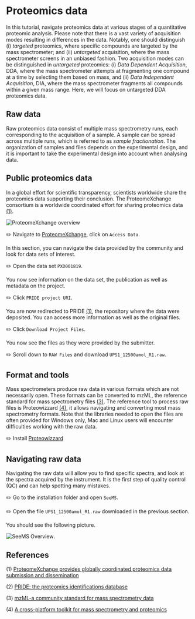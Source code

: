 # Proteomics data

In this tutorial, navigate proteomics data at various stages of a quantitative proteomic analysis. Please note that there is a vast variety of acquisition modes resulting in differences in the data. Notably, one should distinguish (i) _targeted_ proteomics, where specific compounds are targeted by the mass spectrometer; and (ii) _untargeted_ acquisition, where the mass spectrometer screens in an unbiased fashion. Two acquisition modes can be distinguished in _untargeted_ proteomics: (i) _Data Dependent Acquisition_, DDA, where the mass spectrometer attempts at fragmenting one compound at a time by selecting them based on mass, and (ii) _Data Independent Acquisition_, DIA, where the mass spectrometer fragments all compounds within a given mass range. Here, we will focus on untargeted DDA proteomics data.


## Raw data

Raw proteomics data consist of multiple mass spectrometry runs, each corresponding to the acquisition of a sample. A sample can be spread across multiple runs, which is referred to as _sample fractionation_. The organization of samples and files depends on the experimental design, and it is important to take the experimental design into account when analysing data.


## Public proteomics data

In a global effort for scientific transparency, scientists worldwide share the proteomics data supporting their conclusion. The ProteomeXchange consortium is a worldwide coordinated effort for sharing proteomics data [(1)](#references).

![ProteomeXchange overview](http://www.proteomexchange.org/px_members.png "ProteomeXchange overview")

:pencil2: Navigate to [ProteomeXchange](http://www.proteomexchange.org), click on `Access Data`.

In this section, you can navigate the data provided by the community and look for data sets of interest.

:pencil2: Open the data set `PXD001819`.

You now see information on the data set, the publication as well as metadata on the project.

:pencil2: Click `PRIDE project URI`.

You are now redirected to PRIDE [(1)](#references), the repository where the data were deposited. You can access more information as well as the original files.

:pencil2: Click `Download Project Files`.

You now see the files as they were provided by the submitter.

:pencil2: Scroll down to `RAW Files` and download `UPS1_12500amol_R1.raw`.


## Format and tools

Mass spectrometers produce raw data in various formats which are not necessarily open. These formats can be converted to mzML, the reference standard for mass spectrometry files [(3)](#references). The reference tool to process raw files is Proteowizzard [(4)](#references), it allows navigating and converting most mass spectrometry formats. Note that the libraries needed to open the files are often provided for Windows only, Mac and Linux users will encounter difficulties working with the raw data.

:pencil2: Install [Proteowizzard](http://proteowizard.sourceforge.net/)


## Navigating raw data

Navigating the raw data will allow you to find specific spectra, and look at the spectra acquired by the instrument. It is the first step of quality control (QC) and can help spotting many mistakes.

:pencil2: Go to the installation folder and open `SeeMS`.

:pencil2: Open the file `UPS1_12500amol_R1.raw` downloaded in the previous section.

You should see the following picture.

![SeeMS Overview](images/seeMS_1.jpg?raw=true "SeeMS Overview").








## References

(1) [ProteomeXchange provides globally coordinated proteomics data submission and dissemination](https://www.ncbi.nlm.nih.gov/pubmed/24727771)

(2) [PRIDE: the proteomics identifications database](https://www.ncbi.nlm.nih.gov/pubmed/16041671)

(3) [mzML-a community standard for mass spectrometry data](https://www.ncbi.nlm.nih.gov/pubmed/20716697)

(4) [A cross-platform toolkit for mass spectrometry and proteomics](https://www.ncbi.nlm.nih.gov/pubmed/23051804)

